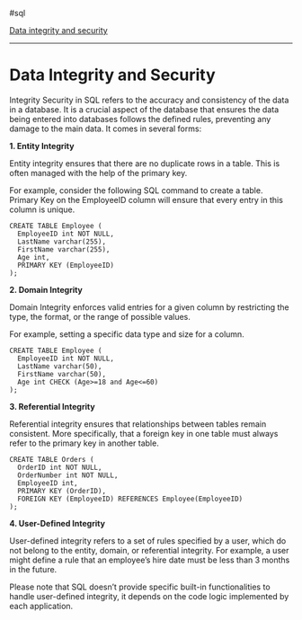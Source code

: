 #sql 

[Data integrity and security](SQL.md#Data%20integrity%20and%20security)

---
# Data Integrity and Security

Integrity Security in SQL refers to the accuracy and consistency of the data in a database. It is a crucial aspect of the database that ensures the data being entered into databases follows the defined rules, preventing any damage to the main data. It comes in several forms:

**1. Entity Integrity**

Entity integrity ensures that there are no duplicate rows in a table. This is often managed with the help of the primary key.

For example, consider the following SQL command to create a table. Primary Key on the EmployeeID column will ensure that every entry in this column is unique.

```
CREATE TABLE Employee (
  EmployeeID int NOT NULL,
  LastName varchar(255),
  FirstName varchar(255),
  Age int,
  PRIMARY KEY (EmployeeID)
);
```

**2. Domain Integrity**

Domain Integrity enforces valid entries for a given column by restricting the type, the format, or the range of possible values.

For example, setting a specific data type and size for a column.

```
CREATE TABLE Employee (
  EmployeeID int NOT NULL,
  LastName varchar(50),
  FirstName varchar(50),
  Age int CHECK (Age>=18 and Age<=60)
);
```

**3. Referential Integrity**

Referential integrity ensures that relationships between tables remain consistent. More specifically, that a foreign key in one table must always refer to the primary key in another table.

```
CREATE TABLE Orders (
  OrderID int NOT NULL,
  OrderNumber int NOT NULL,
  EmployeeID int,
  PRIMARY KEY (OrderID),
  FOREIGN KEY (EmployeeID) REFERENCES Employee(EmployeeID)
);
```

**4. User-Defined Integrity**

User-defined integrity refers to a set of rules specified by a user, which do not belong to the entity, domain, or referential integrity. For example, a user might define a rule that an employee’s hire date must be less than 3 months in the future.

Please note that SQL doesn’t provide specific built-in functionalities to handle user-defined integrity, it depends on the code logic implemented by each application.